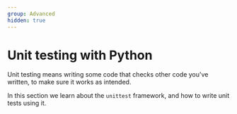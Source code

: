 ```yaml
---
group: Advanced
hidden: true
---
```


# Unit testing with Python

Unit testing means writing some code that checks other code you've written, to make sure it works as intended.

In this section we learn about the `unittest` framework, and how to write unit tests using it.